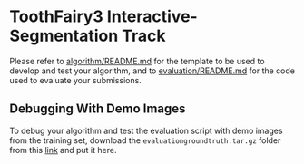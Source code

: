 # ToothFairy3 Interactive-Segmentation Track

Please refer to [algorithm/README.md](algorithm/README.md) for the template to be used to develop and test your algorithm, and to [evaluation/README.md](algorithm/README.md) for the code used to evaluate your submissions.

## Debugging With Demo Images
To debug your algorithm and test the evaluation script with demo images from the training set, download the `evaluationgroundtruth.tar.gz` folder from this [link](https://drive.google.com/drive/folders/1Dd8B_p-hAE2xhMRwafmkg2BaDAWDW0xH?usp=sharing) and put it here.
